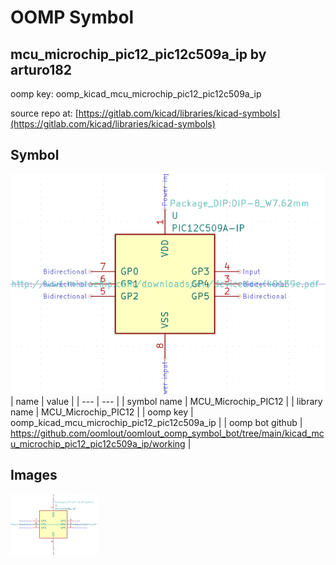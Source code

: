# OOMP Symbol  
## mcu_microchip_pic12_pic12c509a_ip  by arturo182  
  
oomp key: oomp_kicad_mcu_microchip_pic12_pic12c509a_ip  
  
source repo at: [https://gitlab.com/kicad/libraries/kicad-symbols](https://gitlab.com/kicad/libraries/kicad-symbols)  
## Symbol  
  
[![working.png](working_600.png)](working.png)  
| name | value | 
| --- | --- | 
| symbol name | MCU_Microchip_PIC12 | 
| library name | MCU_Microchip_PIC12 | 
| oomp key | oomp_kicad_mcu_microchip_pic12_pic12c509a_ip | 
| oomp bot github | https://github.com/oomlout/oomlout_oomp_symbol_bot/tree/main/kicad_mcu_microchip_pic12_pic12c509a_ip/working | 
## Images  
  
[![working.png](working_140.png)](working.png)  
